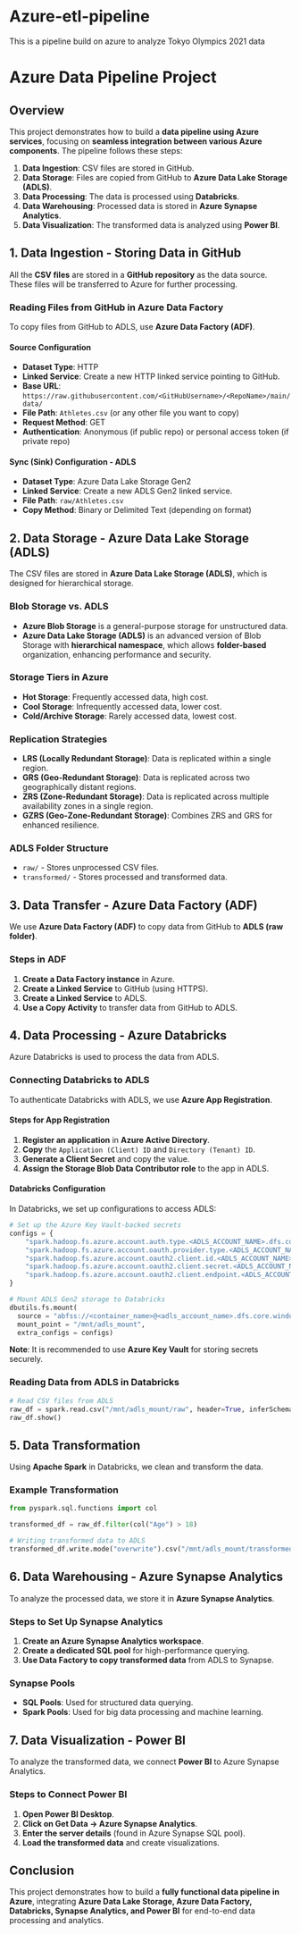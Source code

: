 # Azure-etl-pipeline
This is a pipeline build on azure to analyze Tokyo Olympics 2021 data

# **Azure Data Pipeline Project**

## **Overview**
This project demonstrates how to build a **data pipeline using Azure services**, focusing on **seamless integration between various Azure components**. The pipeline follows these steps:

1. **Data Ingestion**: CSV files are stored in GitHub.
2. **Data Storage**: Files are copied from GitHub to **Azure Data Lake Storage (ADLS)**.
3. **Data Processing**: The data is processed using **Databricks**.
4. **Data Warehousing**: Processed data is stored in **Azure Synapse Analytics**.
5. **Data Visualization**: The transformed data is analyzed using **Power BI**.

## **1. Data Ingestion - Storing Data in GitHub**
All the **CSV files** are stored in a **GitHub repository** as the data source. These files will be transferred to Azure for further processing.

### **Reading Files from GitHub in Azure Data Factory**
To copy files from GitHub to ADLS, use **Azure Data Factory (ADF)**.

#### **Source Configuration**
- **Dataset Type**: HTTP
- **Linked Service**: Create a new HTTP linked service pointing to GitHub.
- **Base URL**: `https://raw.githubusercontent.com/<GitHubUsername>/<RepoName>/main/data/`
- **File Path**: `Athletes.csv` (or any other file you want to copy)
- **Request Method**: GET
- **Authentication**: Anonymous (if public repo) or personal access token (if private repo)

#### **Sync (Sink) Configuration - ADLS**
- **Dataset Type**: Azure Data Lake Storage Gen2
- **Linked Service**: Create a new ADLS Gen2 linked service.
- **File Path**: `raw/Athletes.csv`
- **Copy Method**: Binary or Delimited Text (depending on format)

## **2. Data Storage - Azure Data Lake Storage (ADLS)**
The CSV files are stored in **Azure Data Lake Storage (ADLS)**, which is designed for hierarchical storage.

### **Blob Storage vs. ADLS**
- **Azure Blob Storage** is a general-purpose storage for unstructured data.
- **Azure Data Lake Storage (ADLS)** is an advanced version of Blob Storage with **hierarchical namespace**, which allows **folder-based** organization, enhancing performance and security.

### **Storage Tiers in Azure**
- **Hot Storage**: Frequently accessed data, high cost.
- **Cool Storage**: Infrequently accessed data, lower cost.
- **Cold/Archive Storage**: Rarely accessed data, lowest cost.

### **Replication Strategies**
- **LRS (Locally Redundant Storage)**: Data is replicated within a single region.
- **GRS (Geo-Redundant Storage)**: Data is replicated across two geographically distant regions.
- **ZRS (Zone-Redundant Storage)**: Data is replicated across multiple availability zones in a single region.
- **GZRS (Geo-Zone-Redundant Storage)**: Combines ZRS and GRS for enhanced resilience.

### **ADLS Folder Structure**
- `raw/` - Stores unprocessed CSV files.
- `transformed/` - Stores processed and transformed data.

## **3. Data Transfer - Azure Data Factory (ADF)**
We use **Azure Data Factory (ADF)** to copy data from GitHub to **ADLS (raw folder)**.

### **Steps in ADF**
1. **Create a Data Factory instance** in Azure.
2. **Create a Linked Service** to GitHub (using HTTPS).
3. **Create a Linked Service** to ADLS.
4. **Use a Copy Activity** to transfer data from GitHub to ADLS.

## **4. Data Processing - Azure Databricks**
Azure Databricks is used to process the data from ADLS.

### **Connecting Databricks to ADLS**
To authenticate Databricks with ADLS, we use **Azure App Registration**.

#### **Steps for App Registration**
1. **Register an application** in **Azure Active Directory**.
2. **Copy** the `Application (Client) ID` and `Directory (Tenant) ID`.
3. **Generate a Client Secret** and copy the value.
4. **Assign the Storage Blob Data Contributor role** to the app in ADLS.

#### **Databricks Configuration**
In Databricks, we set up configurations to access ADLS:

```python
# Set up the Azure Key Vault-backed secrets
configs = {
    "spark.hadoop.fs.azure.account.auth.type.<ADLS_ACCOUNT_NAME>.dfs.core.windows.net": "OAuth",
    "spark.hadoop.fs.azure.account.oauth.provider.type.<ADLS_ACCOUNT_NAME>.dfs.core.windows.net": "org.apache.hadoop.fs.azurebfs.oauth2.ClientCredsTokenProvider",
    "spark.hadoop.fs.azure.account.oauth2.client.id.<ADLS_ACCOUNT_NAME>.dfs.core.windows.net": dbutils.secrets.get(scope="<scope_name>", key="client_id"),
    "spark.hadoop.fs.azure.account.oauth2.client.secret.<ADLS_ACCOUNT_NAME>.dfs.core.windows.net": dbutils.secrets.get(scope="<scope_name>", key="client_secret"),
    "spark.hadoop.fs.azure.account.oauth2.client.endpoint.<ADLS_ACCOUNT_NAME>.dfs.core.windows.net": "https://login.microsoftonline.com/<tenant_id>/oauth2/v2.0/token"
}

# Mount ADLS Gen2 storage to Databricks
dbutils.fs.mount(
  source = "abfss://<container_name>@<adls_account_name>.dfs.core.windows.net/",
  mount_point = "/mnt/adls_mount",
  extra_configs = configs)
```

**Note**: It is recommended to use **Azure Key Vault** for storing secrets securely.

### **Reading Data from ADLS in Databricks**
```python
# Read CSV files from ADLS
raw_df = spark.read.csv("/mnt/adls_mount/raw", header=True, inferSchema=True)
raw_df.show()
```

## **5. Data Transformation**
Using **Apache Spark** in Databricks, we clean and transform the data.

### **Example Transformation**
```python
from pyspark.sql.functions import col

transformed_df = raw_df.filter(col("Age") > 18)

# Writing transformed data to ADLS
transformed_df.write.mode("overwrite").csv("/mnt/adls_mount/transformed")
```

## **6. Data Warehousing - Azure Synapse Analytics**
To analyze the processed data, we store it in **Azure Synapse Analytics**.

### **Steps to Set Up Synapse Analytics**
1. **Create an Azure Synapse Analytics workspace**.
2. **Create a dedicated SQL pool** for high-performance querying.
3. **Use Data Factory to copy transformed data** from ADLS to Synapse.

### **Synapse Pools**
- **SQL Pools**: Used for structured data querying.
- **Spark Pools**: Used for big data processing and machine learning.

## **7. Data Visualization - Power BI**
To analyze the transformed data, we connect **Power BI** to Azure Synapse Analytics.

### **Steps to Connect Power BI**
1. **Open Power BI Desktop**.
2. **Click on Get Data → Azure Synapse Analytics**.
3. **Enter the server details** (found in Azure Synapse SQL pool).
4. **Load the transformed data** and create visualizations.

## **Conclusion**
This project demonstrates how to build a **fully functional data pipeline in Azure**, integrating **Azure Data Lake Storage, Azure Data Factory, Databricks, Synapse Analytics, and Power BI** for end-to-end data processing and analytics.

